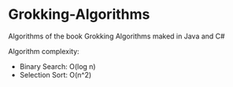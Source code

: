 # Grokking-Algorithms
Algorithms of the book Grokking Algorithms maked in Java and C#


Algorithm complexity:

- Binary Search: O(log n)
- Selection Sort: O(n^2)
